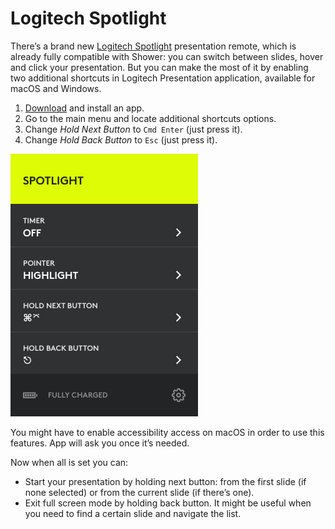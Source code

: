 # Logitech Spotlight

There’s a brand new [Logitech Spotlight](http://www.logitech.com/en-us/product/spotlight-presentation-remote) presentation remote, which is already fully compatible with Shower: you can switch between slides, hover and click your presentation. But you can make the most of it by enabling two additional shortcuts in Logitech Presentation application, available for macOS and Windows.

1. [Download](http://support.logitech.com/en_us/software/logi-presentation) and install an app.
2. Go to the main menu and locate additional shortcuts options.
3. Change _Hold Next Button_ to `Cmd Enter` (just press it).
4. Change _Hold Back Button_ to `Esc` (just press it).

<img src="images/logitech.png" width="300" alt="Logitech Presenter application">

You might have to enable accessibility access on macOS in order to use this features. App will ask you once it’s needed.

Now when all is set you can:

- Start your presentation by holding next button: from the first slide (if none selected) or from the current slide (if there’s one).
- Exit full screen mode by holding back button. It might be useful when you need to find a certain slide and navigate the list.
